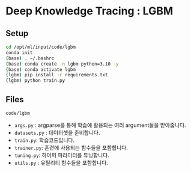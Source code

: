 # Deep Knowledge Tracing : LGBM

## Setup
```bash
cd /opt/ml/input/code/lgbm
conda init
(base) . ~/.bashrc
(base) conda create -n lgbm python=3.10 -y
(base) conda activate lgbm
(lgbm) pip install -r requirements.txt
(lgbm) python train.py
```

## Files
`code/lgbm`
* `args.py` : argparse를 통해 학습에 활용되는 여러 argument들을 받아줍니다.
* `datasets.py` : 데이터셋을 준비합니다. 
* `train.py`: 학습코드입니다.
* `trainer.py`: 훈련에 사용되는 함수들을 포함합니다.
* `tuning.py`: 하이퍼 파라미터를 튜닝합니다.
* `utils.py` : 유틸리티 함수들을 포함합니다.
